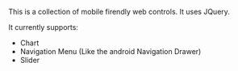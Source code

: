 This is a collection of mobile firendly web controls. It uses JQuery.

It currently supports:
* Chart
* Navigation Menu (Like the android Navigation Drawer)
* Slider
